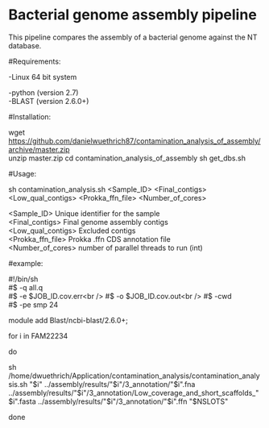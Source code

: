 Bacterial genome assembly pipeline
=======================

This pipeline compares the assembly of a bacterial genome against the NT database.

#Requirements:

-Linux 64 bit system<br />

-python (version 2.7)<br />
-BLAST (version 2.6.0+)<br />


#Installation:

wget https://github.com/danielwuethrich87/contamination_analysis_of_assembly/archive/master.zip<br />
unzip master.zip
cd contamination_analysis_of_assembly
sh get_dbs.sh

#Usage:

  sh contamination_analysis.sh <Sample_ID> <Final_contigs> <Low_qual_contigs> <Prokka_ffn_file> <Number_of_cores><br />
 
  <Sample_ID>               Unique identifier for the sample<br />
  <Final_contigs>           Final genome assembly contigs<br />
  <Low_qual_contigs>        Excluded contigs<br />
  <Prokka_ffn_file>         Prokka .ffn CDS annotation file<br />
  <Number_of_cores>         number of parallel threads to run (int)<br />

#example:


#!/bin/sh<br />
#$ -q all.q<br />
#$ -e $JOB_ID.cov.err<br />
#$ -o $JOB_ID.cov.out<br />
#$ -cwd<br />
#$ -pe smp 24<br />

module add Blast/ncbi-blast/2.6.0+;<br />

for i in FAM22234<br />

do<br />

sh /home/dwuethrich/Application/contamination_analysis/contamination_analysis.sh "$i" ../assembly/results/"$i"/3_annotation/"$i".fna ../assembly/results/"$i"/3_annotation/Low_coverage_and_short_scaffolds_"$i".fasta ../assembly/results/"$i"/3_annotation/"$i".ffn "$NSLOTS"<br />

done<br />

